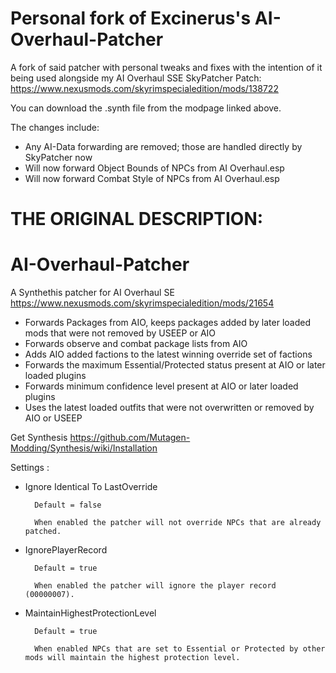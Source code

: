 # Personal fork of Excinerus's AI-Overhaul-Patcher
A fork of said patcher with personal tweaks and fixes with the intention of it being used alongside my AI Overhaul SSE SkyPatcher Patch: https://www.nexusmods.com/skyrimspecialedition/mods/138722

You can download the .synth file from the modpage linked above.

The changes include:
- Any AI-Data forwarding are removed; those are handled directly by SkyPatcher now
- Will now forward Object Bounds of NPCs from AI Overhaul.esp
- Will now forward Combat Style of NPCs from AI Overhaul.esp




# THE ORIGINAL DESCRIPTION:
# AI-Overhaul-Patcher
A Synthethis patcher for AI Overhaul SE https://www.nexusmods.com/skyrimspecialedition/mods/21654
- Forwards Packages from AIO, keeps packages added by later loaded mods that were not removed by USEEP or AIO
- Forwards observe and combat package lists from AIO
- Adds AIO added factions to the latest winning override set of factions
- Forwards the maximum Essential/Protected status present at AIO or later loaded plugins
- Forwards minimum confidence level present at AIO or later loaded plugins
- Uses the latest loaded outfits that were not overwritten or removed by AIO or USEEP

Get Synthesis https://github.com/Mutagen-Modding/Synthesis/wiki/Installation

Settings :
- Ignore Identical To LastOverride

		Default = false
	
		When enabled the patcher will not override NPCs that are already patched.
- IgnorePlayerRecord

		Default = true

		When enabled the patcher will ignore the player record (00000007).
- MaintainHighestProtectionLevel

		Default = true
	
		When enabled NPCs that are set to Essential or Protected by other mods will maintain the highest protection level.

